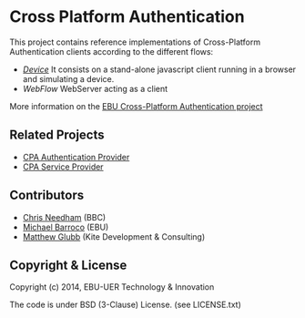 # Cross Platform Authentication

This project contains reference implementations of Cross-Platform
Authentication clients according to the different flows:

* [*Device*](./device/README.md) It consists on a stand-alone javascript client running in a browser and simulating a device.
* *WebFlow* WebServer acting as a client

More information on the [EBU Cross-Platform Authentication project](http://tech.ebu.ch/cpa)


## Related Projects

* [CPA Authentication Provider](https://github.com/ebu/cpa-auth-provider)
* [CPA Service Provider](https://github.com/ebu/cpa-service-provider)


## Contributors

* [Chris Needham](https://github.com/chrisn) (BBC)
* [Michael Barroco](https://github.com/barroco) (EBU)
* [Matthew Glubb](https://github.com/mglubb) (Kite Development & Consulting)


## Copyright & License

Copyright (c) 2014, EBU-UER Technology & Innovation

The code is under BSD (3-Clause) License. (see LICENSE.txt)
